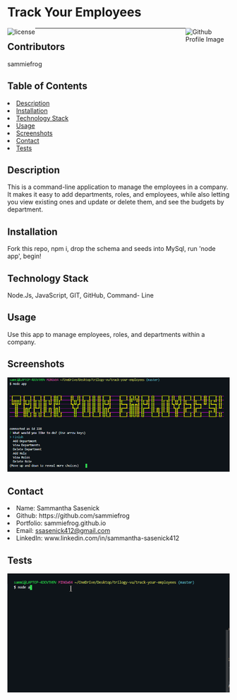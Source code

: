 # Track Your Employees
<img align="left" src="https://img.shields.io/badge/License-MIT-green" alt="license">
<img align="right" width="100" height="100" src="https://avatars0.githubusercontent.com/u/59233248?v=4" alt="Github Profile Image"><hr>
  
## Contributors
sammiefrog

## Table of Contents
<li><a href="#description">Description</a></li>  
<li><a href="#installation">Installation</a></li> 
<li><a href="#tech">Technology Stack</a></li> 
<li><a href="#usage">Usage</a></li> 
<li><a href="#screenshots">Screenshots</a></li> 
<li><a href="#contact">Contact</a></li> 
<li><a href="#tests">Tests</a></li> 
  
<h2 id= "description">Description</h2>
This is a command-line application to manage the employees in a company. It makes it easy to add departments, roles, and employees, while also letting you view existing ones and update or delete them, and see the budgets by department.
  
<h2 id= "installation">Installation</h2>
Fork this repo, npm i, drop the schema and seeds into MySql, run 'node app', begin!
    
<h2 id= "technology">Technology Stack</h2>
 Node.Js, JavaScript, GIT, GitHub, Command- Line
  
<h2 id= "usage">Usage</h2>
Use this app to manage employees, roles, and departments within a company.

<h2 id = "screenshots">Screenshots</h2>
<img src="/images/mainmenu.png" alt="pic of menu">

<h2 id= "contact">Contact</h2>
<li>Name: Sammantha Sasenick</li> 
<li>Github: https://github.com/sammiefrog</li> 
<li>Portfolio: sammiefrog.github.io</li>
<li>Email: <a href="mailto:ssasenick412@gmail.com" target="_blank">ssasenick412@gmail.com</a></li> 
<li>LinkedIn: www.linkedin.com/in/sammantha-sasenick412</li> 
    
<h2 id= "tests">Tests</h2>
<img src="/images/example.gif" alt="gif of working app">

